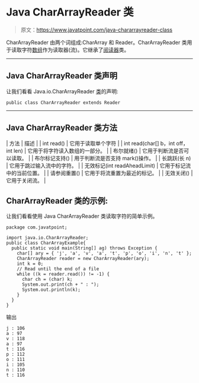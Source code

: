 # Java CharArrayReader 类

> 原文：<https://www.javatpoint.com/java-chararrayreader-class>

CharArrayReader 由两个词组成:CharArray 和 Reader。CharArrayReader 类用于读取字符[数组](array-in-java)作为读取器(流)。它继承了[阅读器](java-reader-class)类。

* * *

## Java CharArrayReader 类声明

让我们看看 Java.io.CharArrayReader [类](object-and-class-in-java)的声明:

```
public class CharArrayReader extends Reader

```

* * *

## Java CharArrayReader 类方法

| 方法 | 描述 |
| int read() | 它用于读取单个字符 |
| int read(char[] b，int off，int len) | 它用于将字符读入数组的一部分。 |
| 布尔就绪() | 它用于判断流是否可以读取。 |
| 布尔标记支持() | 用于判断流是否支持 mark()操作。 |
| 长跳跃(长 n) | 它用于跳过输入流中的字符。 |
| 无效标记(int readAheadLimit) | 它用于标记流中的当前位置。 |
| 请参阅重置() | 它用于将流重置为最近的标记。 |
| 无效关闭() | 它用于关闭流。 |

## CharArrayReader 类的示例:

让我们看看使用 Java CharArrayReader 类读取字符的简单示例。

```
package com.javatpoint;

import java.io.CharArrayReader;
public class CharArrayExample{
  public static void main(String[] ag) throws Exception {
    char[] ary = { 'j', 'a', 'v', 'a', 't', 'p', 'o', 'i', 'n', 't' };
    CharArrayReader reader = new CharArrayReader(ary);
    int k = 0;
    // Read until the end of a file
    while ((k = reader.read()) != -1) {
      char ch = (char) k;
      System.out.print(ch + " : ");
      System.out.println(k);
    }
  }
}

```

输出

```
j : 106
a : 97
v : 118
a : 97
t : 116
p : 112
o : 111
i : 105
n : 110
t : 116

```